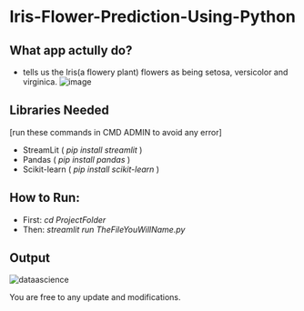 # Iris-Flower-Prediction-Using-Python

## What app actully do?

-  tells us the Iris(a flowery plant) flowers as being setosa, versicolor and virginica.
![image](https://user-images.githubusercontent.com/48137657/181383392-7a55f1f2-b116-4488-84e1-953c08e47833.png)

## Libraries Needed
[run these commands in CMD ADMIN to avoid any error]

- StreamLit ( _pip install streamlit_ )
- Pandas ( _pip install pandas_ )
- Scikit-learn ( _pip install scikit-learn_ )

## How to Run:
- First: _cd ProjectFolder_
- Then: _streamlit run TheFileYouWillName.py_

## Output

![dataascience](https://user-images.githubusercontent.com/48137657/181385053-deefc740-d985-402c-83c5-3451121940e4.PNG)

You are free to any update and modifications.
